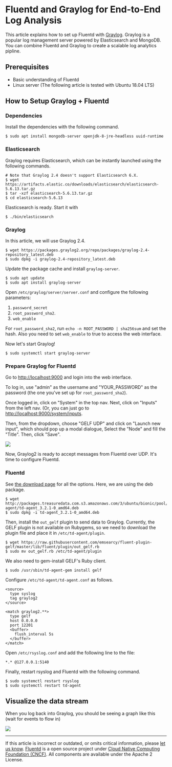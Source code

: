 # Fluentd and Graylog for End-to-End Log Analysis

This article explains how to set up Fluentd with [Graylog](https://www.graylog.org).
Graylog is a popular log management server powered by Elasticsearch and MongoDB.
You can combine Fluentd and Graylog to create a scalable log analytics pipline.

## Prerequisites

 - Basic understanding of Fluentd
 - Linux server (The following article is tested with Ubuntu 18.04 LTS)

## How to Setup Graylog + Fluentd

### Dependencies

Install the dependencies with the following command.

    $ sudo apt install mongodb-server openjdk-8-jre-headless uuid-runtime

### Elasticsearch

Graylog requires Elasticsearch, which can be instantly launched using
the following commands.

    # Note that Graylog 2.4 doesn't support Elasticsearch 6.X.
    $ wget https://artifacts.elastic.co/downloads/elasticsearch/elasticsearch-5.6.13.tar.gz
    $ tar -xzf elasticsearch-5.6.13.tar.gz
    $ cd elasticsearch-5.6.13

Elasticsearch is ready. Start it with

    $ ./bin/elasticsearch

### Graylog

In this article, we will use Graylog 2.4.

    $ wget https://packages.graylog2.org/repo/packages/graylog-2.4-repository_latest.deb
    $ sudo dpkg -i graylog-2.4-repository_latest.deb

Update the package cache and install `graylog-server`.

    $ sudo apt update
    $ sudo apt install graylog-server

Open `/etc/graylog/server/server.conf` and configure the following parameters:

 1. `password_secret`
 2. `root_password_sha2`.
 3. `web_enable`

For `root_password_sha2`, run `echo -n ROOT_PASSWORD | sha256sum` and set the hash.
Also you need to set `web_enable` to true to access the web interface.

Now let's start Graylog!

    $ sudo systemctl start graylog-server

### Prepare Graylog for Fluentd

Go to [http://localhost:9000](http://localhost:9000) and login into the web interface.

To log in, use "admin" as the username and "YOUR_PASSWORD" as the password (the
one you've set up for `root_password_sha2`).

Once logged in, click on "System" in the top nav. Next, click on "Inputs" from
the left nav. (Or, you can just go to [http://localhost:9000/system/inputs](http://localhost:9000/system/inputs).

Then, from the dropdown, choose "GELF UDP" and click on "Launch new input",
which should pop up a modal dialogue, Select the "Node" and fill the "Title".
Then, click "Save".

![](/images/graylog2-input.png)

Now, Graylog2 is ready to accept messages from Fluentd over UDP. It's time to
configure Fluentd.

### Fluentd

See [the download page](https://www.fluentd.org/download) for all the options.
Here, we are using the deb package.

    $ wget http://packages.treasuredata.com.s3.amazonaws.com/3/ubuntu/bionic/pool/contrib/t/td-agent/td-agent_3.2.1-0_amd64.deb
    $ sudo dpkg -i td-agent_3.2.1-0_amd64.deb

Then, install the `out_gelf` plugin to send data to Graylog. Currently, the
GELF plugin is not available on Rubygems, so we need to download the plugin
file and place it in `/etc/td-agent/plugin`.

    $ wget https://raw.githubusercontent.com/emsearcy/fluent-plugin-gelf/master/lib/fluent/plugin/out_gelf.rb
    $ sudo mv out_gelf.rb /etc/td-agent/plugin

We also need to gem-install GELF's Ruby client.

    $ sudo /usr/sbin/td-agent-gem install gelf

Configure `/etc/td-agent/td-agent.conf` as follows.

    <source>
      type syslog
      tag graylog2
    </source>

    <match graylog2.**>
      type gelf
      host 0.0.0.0
      port 12201
      <buffer>
        flush_interval 5s
      </buffer>
    </match>

Open `/etc/rsyslog.conf` and add the following line to the file:

    *.* @127.0.0.1:5140

Finally, restart rsyslog and Fluentd with the following command.

    $ sudo systemctl restart rsyslog
    $ sudo systemctl restart td-agent

## Visualize the data stream

When you log back into Graylog, you should be seeing a graph like this
(wait for events to flow in)

![](/images/graylog2-graph.png)

------------------------------------------------------------------------

If this article is incorrect or outdated, or omits critical information, please [let us know](https://github.com/fluent/fluentd-docs-gitbook/issues?state=open).
[Fluentd](http://www.fluentd.org/) is a open source project under [Cloud Native Computing Foundation (CNCF)](https://cncf.io/). All components are available under the Apache 2 License.
